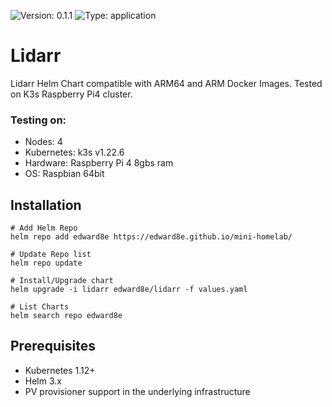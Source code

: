 ![Version: 0.1.1](https://img.shields.io/badge/Version-0.1.1-informational?style=flat-square) ![Type: application](https://img.shields.io/badge/Type-application-informational?style=flat-square) 

# Lidarr
Lidarr Helm Chart compatible with ARM64 and ARM Docker Images.
Tested on K3s Raspberry Pi4 cluster.


### Testing on:
- Nodes: 4
- Kubernetes: k3s v1.22.6
- Hardware: Raspberry Pi 4 8gbs ram
- OS: Raspbian 64bit


## Installation

```console
# Add Helm Repo
helm repo add edward8e https://edward8e.github.io/mini-homelab/

# Update Repo list
helm repo update

# Install/Upgrade chart
helm upgrade -i lidarr edward8e/lidarr -f values.yaml

# List Charts
helm search repo edward8e
```
## Prerequisites
- Kubernetes 1.12+
- Helm 3.x
- PV provisioner support in the underlying infrastructure